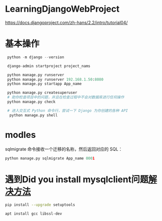 # LearningDjangoWebProject
https://docs.djangoproject.com/zh-hans/2.2/intro/tutorial04/
# 基本操作

```python
 python -m django --version

 django-admin startproject project_nams

 python manage.py runserver
 python manage.py runserver 192.168.1.50:8080
 python manage.py startapp App_name

 python manage.py createsuperuser
 # 助你检查项目中的问题，并且在检查过程中不会对数据库进行任何操作
 python manage.py check 

 # 进入交互式 Python 命令行，尝试一下 Django 为你创建的各种 API
  python manage.py shell
```


# modles

sqlmigrate 命令接收一个迁移的名称，然后返回对应的 SQL：
```python
python manage.py sqlmigrate App_name 0001

```


# 遇到Did you install mysqlclient问题[解决方法](https://stackoverflow.com/questions/51062920/pip-install-mysqlclient-error)
```bash
pip install --upgrade setuptools

apt install gcc libssl-dev
```


